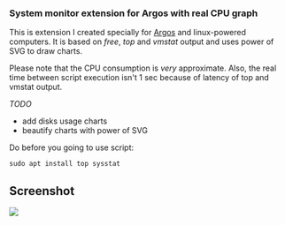 <h3>System monitor extension for Argos with real CPU graph</h3>

This is extension I created specially for [Argos](https://github.com/p-e-w/argos) and linux-powered computers.
It is based on *free*, *top* and *vmstat* output and uses power of SVG to draw charts.

Please note that the CPU consumption is *very* approximate. Also, the real time between script execution isn't 1 sec because of latency of top and vmstat output.

*TODO*

* add disks usage charts
* beautify charts with power of SVG

Do before you going to use script:

```sudo apt install top sysstat```

<h2>Screenshot</h2>

<img src="http://i.imgur.com/SSftwy4.png">

